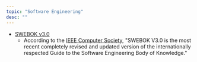 ```yaml
---
topic: "Software Engineering"
desc: ""
---
```


* [SWEBOK v3.0](https://www.computer.org/web/swebok/v3)
   - According to the [IEEE Computer Society](https://www.computer.org), "SWEBOK V3.0 is the most recent completely revised and updated version of the internationally 
     respected Guide to the Software Engineering Body of Knowledge."
